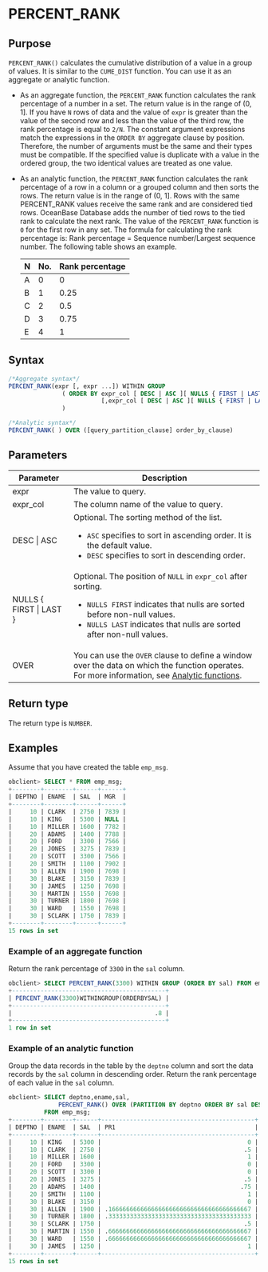 # PERCENT_RANK

## Purpose

`PERCENT_RANK()` calculates the cumulative distribution of a value in a group of values. It is similar to the `CUME_DIST` function. You can use it as an aggregate or analytic function.

* As an aggregate function, the `PERCENT_RANK` function calculates the rank percentage of a number in a set. The return value is in the range of (0, 1\]. If you have `N` rows of data and the value of `expr` is greater than the value of the second row and less than the value of the third row, the rank percentage is equal to `2/N`. The constant argument expressions match the expressions in the `ORDER BY` aggregate clause by position. Therefore, the number of arguments must be the same and their types must be compatible. If the specified value is duplicate with a value in the ordered group, the two identical values are treated as one value.

* As an analytic function, the `PERCENT_RANK` function calculates the rank percentage of a row in a column or a grouped column and then sorts the rows. The return value is in the range of (0, 1\]. Rows with the same PERCENT_RANK values receive the same rank and are considered tied rows. OceanBase Database adds the number of tied rows to the tied rank to calculate the next rank. The value of the `PERCENT_RANK` function is `0` for the first row in any set. The formula for calculating the rank percentage is: Rank percentage = Sequence number/Largest sequence number. The following table shows an example.

   | N | No. | Rank percentage |
   |---|----|-------|
   | A | 0 | 0 |
   | B | 1 | 0.25 |
   | C | 2 | 0.5 |
   | D | 3 | 0.75 |
   | E | 4 | 1 |

## Syntax

```sql
/*Aggregate syntax*/
PERCENT_RANK(expr [, expr ...]) WITHIN GROUP
               ( ORDER BY expr_col [ DESC | ASC ][ NULLS { FIRST | LAST } ]
                          [,expr_col [ DESC | ASC ][ NULLS { FIRST | LAST } ]]...
               )

/*Analytic syntax*/
PERCENT_RANK( ) OVER ([query_partition_clause] order_by_clause)
```

## Parameters

| Parameter | Description |
|-------------------------|--------------------------------------------------------------------------------------------------------------------------------------------------------------------------------------------------------------------------|
| expr | The value to query.  |
| expr_col | The column name of the value to query.  |
| DESC \| ASC | Optional. The sorting method of the list.  <ul><li> `ASC` specifies to sort in ascending order. It is the default value.    </li><li> `DESC` specifies to sort in descending order.   </li></ul> |
| NULLS { FIRST \| LAST } | Optional. The position of `NULL` in `expr_col` after sorting.  <ul><li> `NULLS FIRST` indicates that nulls are sorted before non-null values.    </li><li> `NULLS LAST` indicates that nulls are sorted after non-null values. </li></ul> |
| OVER | You can use the `OVER` clause to define a window over the data on which the function operates. For more information, see [Analytic functions](1.window-function-description-of-oracle-mode.md).  |

## Return type

The return type is `NUMBER`.

## Examples

Assume that you have created the table `emp_msg`.

```sql
obclient> SELECT * FROM emp_msg;
+--------+--------+------+------+
| DEPTNO | ENAME  | SAL  | MGR  |
+--------+--------+------+------+
|     10 | CLARK  | 2750 | 7839 |
|     10 | KING   | 5300 | NULL |
|     10 | MILLER | 1600 | 7782 |
|     20 | ADAMS  | 1400 | 7788 |
|     20 | FORD   | 3300 | 7566 |
|     20 | JONES  | 3275 | 7839 |
|     20 | SCOTT  | 3300 | 7566 |
|     20 | SMITH  | 1100 | 7902 |
|     30 | ALLEN  | 1900 | 7698 |
|     30 | BLAKE  | 3150 | 7839 |
|     30 | JAMES  | 1250 | 7698 |
|     30 | MARTIN | 1550 | 7698 |
|     30 | TURNER | 1800 | 7698 |
|     30 | WARD   | 1550 | 7698 |
|     30 | SCLARK | 1750 | 7839 |
+--------+--------+------+------+
15 rows in set
```

### Example of an aggregate function

Return the rank percentage of `3300` in the `sal` column.

```sql
obclient> SELECT PERCENT_RANK(3300) WITHIN GROUP (ORDER BY sal) FROM emp_msg;
+-------------------------------------------+
| PERCENT_RANK(3300)WITHINGROUP(ORDERBYSAL) |
+-------------------------------------------+
|                                        .8 |
+-------------------------------------------+
1 row in set
```

### Example of an analytic function

Group the data records in the table by the `deptno` column and sort the data records by the `sal` column in descending order. Return the rank percentage of each value in the `sal` column.

```sql
obclient> SELECT deptno,ename,sal,
              PERCENT_RANK() OVER (PARTITION BY deptno ORDER BY sal DESC) AS pr1
          FROM emp_msg;
+--------+--------+------+-------------------------------------------+
| DEPTNO | ENAME  | SAL  | PR1                                       |
+--------+--------+------+-------------------------------------------+
|     10 | KING   | 5300 |                                         0 |
|     10 | CLARK  | 2750 |                                        .5 |
|     10 | MILLER | 1600 |                                         1 |
|     20 | FORD   | 3300 |                                         0 |
|     20 | SCOTT  | 3300 |                                         0 |
|     20 | JONES  | 3275 |                                        .5 |
|     20 | ADAMS  | 1400 |                                       .75 |
|     20 | SMITH  | 1100 |                                         1 |
|     30 | BLAKE  | 3150 |                                         0 |
|     30 | ALLEN  | 1900 | .1666666666666666666666666666666666666667 |
|     30 | TURNER | 1800 | .3333333333333333333333333333333333333333 |
|     30 | SCLARK | 1750 |                                        .5 |
|     30 | MARTIN | 1550 | .6666666666666666666666666666666666666667 |
|     30 | WARD   | 1550 | .6666666666666666666666666666666666666667 |
|     30 | JAMES  | 1250 |                                         1 |
+--------+--------+------+-------------------------------------------+
15 rows in set
```
